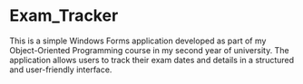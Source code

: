 # Exam_Tracker
This is a simple Windows Forms application developed as part of my Object-Oriented Programming course in my second year of university. The application allows users to track their exam dates and details in a structured and user-friendly interface.

